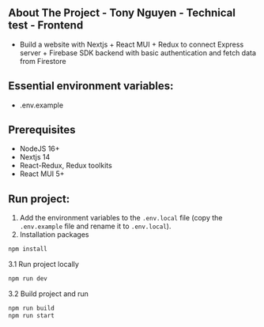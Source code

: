 ## About The Project - Tony Nguyen - Technical test - Frontend

- Build a website with Nextjs + React MUI + Redux to connect Express server + Firebase SDK backend with basic authentication and fetch data from Firestore

## Essential environment variables:
- .env.example

## Prerequisites

- NodeJS 16+
- Nextjs 14
- React-Redux, Redux toolkits
- React MUI 5+

## Run project:

1. Add the environment variables to the `.env.local` file (copy the `.env.example` file and rename it to `.env.local`).
2. Installation packages 
```sh
npm install
```
3.1 Run project locally
```sh
npm run dev
```
3.2 Build project and run 
```sh
npm run build
npm run start
```
